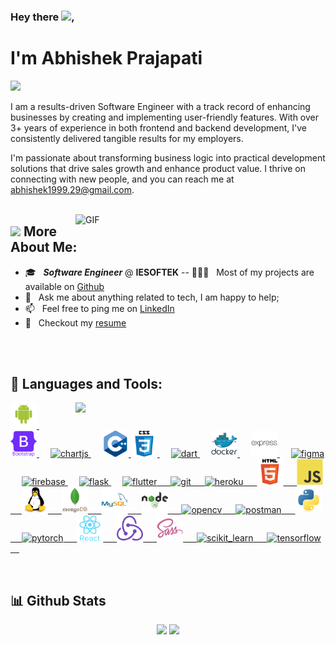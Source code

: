 

### Hey there <img src="https://user-images.githubusercontent.com/42378118/110234147-e3259600-7f4e-11eb-95be-0c4047144dea.gif" width="20">,<br/><h1> I'm Abhishek Prajapati</h1>

![](https://visitor-badge.glitch.me/badge?page_id=abhishekprajapati29.abhishekprajapati29)

I am a results-driven Software Engineer with a track record of enhancing businesses by creating and implementing user-friendly features. With over 3+ years of experience in both frontend and backend development, I've consistently delivered tangible results for my employers.

I'm passionate about transforming business logic into practical development solutions that drive sales growth and enhance product value. I thrive on connecting with new people, and you can reach me at abhishek1999.29@gmail.com.
<br/>
<br/>

<img align="right" alt="GIF" src="https://cdn.dribbble.com/users/330915/screenshots/3587000/media/cf9c914d04e017ab821bab2ee0bb87cb.gif" width="400px" width="400px"/>
  
## <img height="30" src="https://raw.githubusercontent.com/innng/innng/master/assets/kyubey.gif"/> More About Me:
- 🎓 &nbsp; ***Software Engineer*** @ **IESOFTEK**
-- 👨🏻‍💻 &nbsp; Most of my projects are available on [Github](https://github.com/abhishekprajapati29?tab=repositories)
- 💬 &nbsp; Ask me about anything related to tech, I am happy to help;
- 📫 &nbsp; Feel free to ping me on [LinkedIn](https://www.linkedin.com/in/abhishekprajapati29/)
- 📝 &nbsp; Checkout my [resume](https://github.com/user-attachments/files/15937890/Resume.pdf)


<br>

<br/>


## 🔨 Languages and Tools:
<img align="right" src = "https://github-readme-stats.vercel.app/api/top-langs/?username=abhishekprajapati29&hide=TeX&layout=compact" width = 400>

<p align="left"> <a href="https://developer.android.com" target="_blank"> <img src="https://raw.githubusercontent.com/devicons/devicon/master/icons/android/android-original-wordmark.svg" alt="android" width="42px" height="42px"/> </a> 
&emsp;
<a href="https://getbootstrap.com" target="_blank"> <img src="https://raw.githubusercontent.com/devicons/devicon/master/icons/bootstrap/bootstrap-plain-wordmark.svg" alt="bootstrap" width="42px" height="42px"/> </a> 
&emsp;
<a href="https://www.chartjs.org" target="_blank"> <img src="https://www.chartjs.org/media/logo-title.svg" alt="chartjs" width="42px" height="42px"/> </a> 
&emsp;
<a href="https://www.w3schools.com/cpp/" target="_blank"> <img src="https://raw.githubusercontent.com/devicons/devicon/master/icons/cplusplus/cplusplus-original.svg" alt="cplusplus" width="42px" height="42px"/> </a> 
<a href="https://www.w3schools.com/css/" target="_blank"> <img src="https://raw.githubusercontent.com/devicons/devicon/master/icons/css3/css3-original-wordmark.svg" alt="css3" width="42px" height="42px"/> </a> 
&emsp; <a href="https://dart.dev" target="_blank"> <img src="https://www.vectorlogo.zone/logos/dartlang/dartlang-icon.svg" alt="dart" width="42px" height="42px"/> </a> 
&emsp; <a href="https://www.docker.com/" target="_blank"> <img src="https://raw.githubusercontent.com/devicons/devicon/master/icons/docker/docker-original-wordmark.svg" alt="docker" width="42px" height="42px"/> </a> 
&emsp; <a href="https://expressjs.com" target="_blank"> <img color="white" src="https://raw.githubusercontent.com/devicons/devicon/master/icons/express/express-original-wordmark.svg" alt="express" width="42px" height="42px"/> </a> 
&emsp; <a href="https://www.figma.com/" target="_blank"> <img src="https://www.vectorlogo.zone/logos/figma/figma-icon.svg" alt="figma" width="42px" height="42px"/> </a> 
&emsp; <a href="https://firebase.google.com/" target="_blank"> <img src="https://www.vectorlogo.zone/logos/firebase/firebase-icon.svg" alt="firebase" width="42px" height="42px"/> </a> 
&emsp; <a href="https://flask.palletsprojects.com/" target="_blank"> <img src="https://www.vectorlogo.zone/logos/pocoo_flask/pocoo_flask-icon.svg" alt="flask" width="42px" height="42px"/> </a> 
&emsp; </a> <a href="https://flutter.dev" target="_blank"> <img src="https://www.vectorlogo.zone/logos/flutterio/flutterio-icon.svg" alt="flutter" width="42px" height="42px"/> 
&emsp; </a> <a href="https://git-scm.com/" target="_blank"> <img src="https://www.vectorlogo.zone/logos/git-scm/git-scm-icon.svg" alt="git" width="42px" height="42px"/> 
&emsp; </a>  <a href="https://heroku.com" target="_blank"> <img src="https://www.vectorlogo.zone/logos/heroku/heroku-icon.svg" alt="heroku" width="42px" height="42px"/> 
&emsp; </a> <a href="https://www.w3.org/html/" target="_blank"> <img src="https://raw.githubusercontent.com/devicons/devicon/master/icons/html5/html5-original-wordmark.svg" alt="html5" width="42px" height="42px"/> &emsp; </a> 
 <a href="https://developer.mozilla.org/en-US/docs/Web/JavaScript" target="_blank"> <img src="https://raw.githubusercontent.com/devicons/devicon/master/icons/javascript/javascript-original.svg" alt="javascript" width="42px" height="42px"/> &emsp; </a>  <a href="https://www.linux.org/" target="_blank"> <img src="https://raw.githubusercontent.com/devicons/devicon/master/icons/linux/linux-original.svg" alt="linux" width="42px" height="42px"/> &emsp; </a> 
 <a href="https://www.mongodb.com/" target="_blank"> <img src="https://raw.githubusercontent.com/devicons/devicon/master/icons/mongodb/mongodb-original-wordmark.svg" alt="mongodb" width="42px" height="42px"/> &emsp; </a> 
  <a href="https://www.mysql.com/" target="_blank"> <img src="https://raw.githubusercontent.com/devicons/devicon/master/icons/mysql/mysql-original-wordmark.svg" alt="mysql" width="42px" height="42px"/> &emsp; </a> 
  <a href="https://nodejs.org" target="_blank"> <img src="https://raw.githubusercontent.com/devicons/devicon/master/icons/nodejs/nodejs-original-wordmark.svg" alt="nodejs" width="42px" height="42px"/> &emsp; </a> 
  <a href="https://opencv.org/" target="_blank"> <img src="https://www.vectorlogo.zone/logos/opencv/opencv-icon.svg" alt="opencv" width="42px" height="42px"/> &emsp; </a> 
  <a href="https://postman.com" target="_blank"> <img src="https://www.vectorlogo.zone/logos/getpostman/getpostman-icon.svg" alt="postman" width="42px" height="42px"/> &emsp; </a> 
  <a href="https://www.python.org" target="_blank"> <img src="https://raw.githubusercontent.com/devicons/devicon/master/icons/python/python-original.svg" alt="python" width="42px" height="42px"/> &emsp; </a> 
  <a href="https://pytorch.org/" target="_blank"> <img src="https://www.vectorlogo.zone/logos/pytorch/pytorch-icon.svg" alt="pytorch" width="42px" height="42px"/> &emsp; </a> 
  <a href="https://reactjs.org/" target="_blank"> <img src="https://raw.githubusercontent.com/devicons/devicon/master/icons/react/react-original-wordmark.svg" alt="react" width="42px" height="42px"/> &emsp; </a> 
  <a href="https://redux.js.org" target="_blank"> <img src="https://raw.githubusercontent.com/devicons/devicon/master/icons/redux/redux-original.svg" alt="redux" width="42px" height="42px"/> &emsp; </a> 
  <a href="https://sass-lang.com" target="_blank"> <img src="https://raw.githubusercontent.com/devicons/devicon/master/icons/sass/sass-original.svg" alt="sass" width="42px" height="42px"/> &emsp; </a> 
  <a href="https://scikit-learn.org/" target="_blank"> <img src="https://upload.wikimedia.org/wikipedia/commons/0/05/Scikit_learn_logo_small.svg" alt="scikit_learn" width="42px" height="42px"/> &emsp; </a> 
  <a href="https://www.tensorflow.org" target="_blank"> <img src="https://www.vectorlogo.zone/logos/tensorflow/tensorflow-icon.svg" alt="tensorflow" width="42px" height="42px"/> &emsp; </a> 
  </p>

<br>


## 📊 Github Stats


<p align = "center">
  <img src = "https://github-readme-stats.vercel.app/api?username=abhishekprajapati29&show_icons=truer" width = 400>
  <img src = "https://github-readme-streak-stats.herokuapp.com?user=abhishekprajapati29&hide_border=true" width = 400>
</p>
